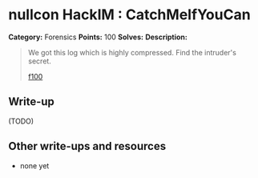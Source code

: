 # nullcon HackIM : CatchMeIfYouCan

**Category:** Forensics
**Points:** 100
**Solves:** 
**Description:**

> We got this log which is highly compressed. Find the intruder's secret.
> 
> 
> [f100](./f100)


## Write-up

(TODO)

## Other write-ups and resources

* none yet

